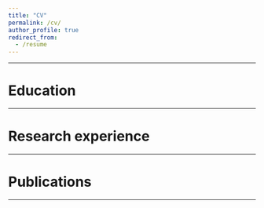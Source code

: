 ```yaml
---
title: "CV"
permalink: /cv/
author_profile: true
redirect_from:
  - /resume
---
```


***

# Education

***

# Research experience

***

# Publications

***
